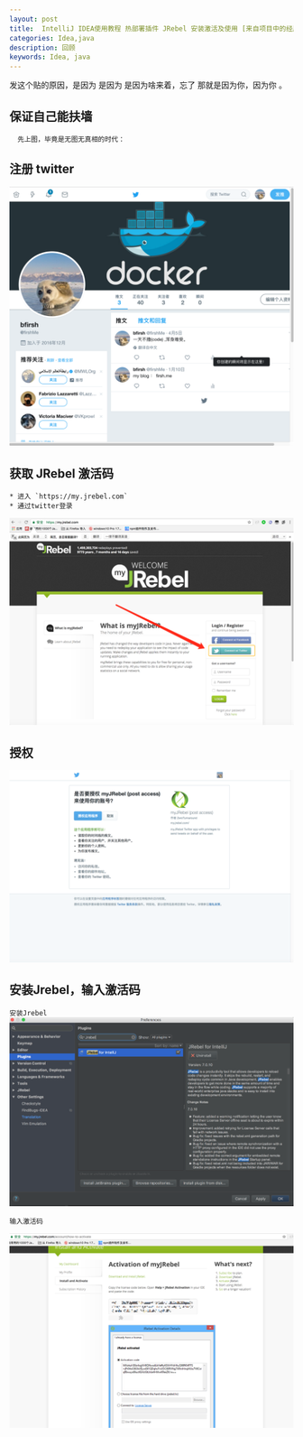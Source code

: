 ```yaml
---
layout: post
title:  IntelliJ IDEA使用教程 热部署插件 JRebel 安装激活及使用 [来自项目中的经历]
categories: Idea,java
description: 回顾
keywords: Idea, java
---
```



发这个贴的原因，是因为 是因为 是因为啥来着，忘了 那就是因为你，因为你 。


## 保证自己能扶墙

```text
  先上图，毕竟是无图无真相的时代：
```
## 注册 twitter
![](/static/blog/twitter-reg.png)

## 获取 JRebel 激活码

    * 进入 `https://my.jrebel.com`
    * 通过twitter登录

 ![](/static/blog/jerbel-reg.png)

## 授权

 ![](/static/blog/outh-jrebel.png)

## 安装Jrebel，输入激活码
`安装Jrebel`
![](/static/blog/Jrebel-plugin.png)

`输入激活码`

![](/static/blog/jrebel-code.png)



